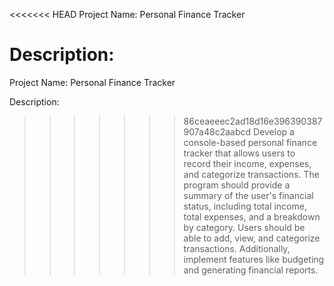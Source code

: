 <<<<<<< HEAD
Project Name: Personal Finance Tracker

Description:
=======
Project Name: Personal Finance Tracker

Description:
>>>>>>> 86ceaeeec2ad18d16e396390387907a48c2aabcd
Develop a console-based personal finance tracker that allows users to record their income, expenses, and categorize transactions. The program should provide a summary of the user's financial status, including total income, total expenses, and a breakdown by category. Users should be able to add, view, and categorize transactions. Additionally, implement features like budgeting and generating financial reports.